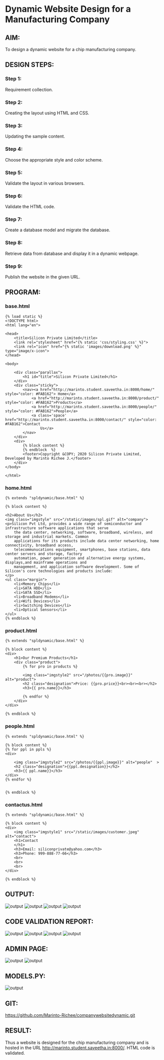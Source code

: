 # Dynamic Website Design for a Manufacturing Company
## AIM:
To design a dynamic website for a chip manufacturing company.

## DESIGN STEPS:
### Step 1: 
Requirement collection.
### Step 2:
Creating the layout using HTML and CSS.
### Step 3:
Updating the sample content.
### Step 4:
Choose the appropriate style and color scheme.
### Step 5:
Validate the layout in various browsers.
### Step 6:
Validate the HTML code.
### Step 7:
Create a database model and migrate the database.
### Step 8:
Retrieve data from database and display it in a dynamic webpage.
### Step 9:
Publish the website in the given URL.

## PROGRAM:

### base.html
```
{% load static %}
<!DOCTYPE html>
<html lang="en">

<head>
    <title>Silicon Private Limited</title>
    <link rel="stylesheet" href="{% static 'css/styling.css' %}">
    <link rel="icon" href="{% static 'images/download.png' %}" type="image/x-icon">
</head>

<body>

    <div class="parallax">
        <h1 id="title">Silicon Private Limited</h1>
    </div>
    <div class="sticky">
        <nav><a href="http://marinto.student.saveetha.in:8000/home/" style="color: #FAB162"> Home</a>
            <a href="http://marinto.student.saveetha.in:8000/product/" style="color: #FAB162">Products</a>
            <a href="http://marinto.student.saveetha.in:8000/people/" style="color: #FAB162">People</a>
            <a class='space' href="http://marinto.student.saveetha.in:8000/contact/" style="color: #FAB162">Contact
                Us</a>
        </nav>
    </div>
    <div>
        {% block content %}
        {% endblock  %}
        <footer>Copyright &COPY; 2020 Silicon Private Limited, Developed by Marinto Richee J.</footer>
    </div>
</body>

</html>
```

### home.html
```
{% extends "spldynamic/base.html" %}

{% block content %}

<h2>About Us</h2>
<img class="imgstyle" src="/static/images/spl.gif" alt="company">
<p>Silicon Pvt Ltd, provides a wide range of semiconductor and infrastructure software applications that serve
    the data center, networking, software, broadband, wireless, and storage and industrial markets. Common
    applications for its products include data center networking, home connectivity, broadband access,
    telecommunucations equipment, smartphones, base stations, data center servers and storage, factory
    automation, power generation and alternative energy systems, displays,and mainframe operations and
    management, and application software development. Some of Silicon's core technologies and products include:
</p>
<ul class="margin">
    <li>Memory Chips</li>
    <li>SATA HDD</li>
    <li>SATA SSD</li>
    <li>Broadband Modems</li>
    <li>Wifi Devices</li>
    <li>Switching Devices</li>
    <li>Optical Sensors</li>
</ul>
{% endblock %}
```
### product.html
```
{% extends "spldynamic/base.html" %}

{% block content %}
<div>
    <h1>Our Premium Products</h1>
    <div class="product">
        {% for pro in products %}

        <img class="imgstyle2" src="/photos/{{pro.image}}" alt="product">
        <h2 class="designation">Price: {{pro.price}}<br><br><br></h2>
        <h3>{{ pro.name}}</h3>

        {% endfor %}
    </div>
</div>

{% endblock %}
```
### people.html
```
{% extends "spldynamic/base.html" %}

{% block content %}
{% for ppl in ppls %}
<div>
    
    <img class="imgstyle2" src="/photos/{{ppl.image}}" alt="people"  >
    <h2 class="designation">{{ppl.designation}}</h2>
    <h3>{{ ppl.name}}</h3>
</div>
{% endfor %}


{% endblock %}
```
### contactus.html
```
{% extends "spldynamic/base.html" %}

{% block content %}
<div>
    <img class="imgstyle1" src="/static/images/customer.jpeg" alt="contact">
    <h1>Contact
    </h1>
    <h3>Email: siliconprivate@yahoo.com</h3>
    <h3>Phone: 999-888-77-66</h3>
    <br>
    <br>
    <br>
</div>

{% endblock %}
```

## OUTPUT:

![output](./static/images/homeout.jpg)
![output](./static/images/productout.jpg)
![output](./static/images/peopleout.jpg)
![output](./static/images/contactout.jpg)


## CODE VALIDATION REPORT:
![output](./static/images/home.jpg)
![output](./static/images/product.jpg)
![output](./static/images/people.jpg)
![output](./static/images/contact.jpg)

## ADMIN PAGE:
![output](./static/images/adminpeople.jpg)
![output](./static/images/adminpro.jpg)
## MODELS.PY:
![output](./static/images/model.jpg)

## GIT: 
https://github.com/Marinto-Richee/companywebsitedynamic.git

## RESULT:
Thus a website is designed for the chip manufacturing company and is hosted in the
URL http://marinto.student.saveetha.in:8000/. HTML code is validated.